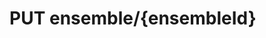 #  PUT ensemble/{ensembleId}

<api-endpoint openapi-path="../../api/backend_flashpomo-openapi.yaml" method="PUT" endpoint="/ensemble/{ensembleId}"/>